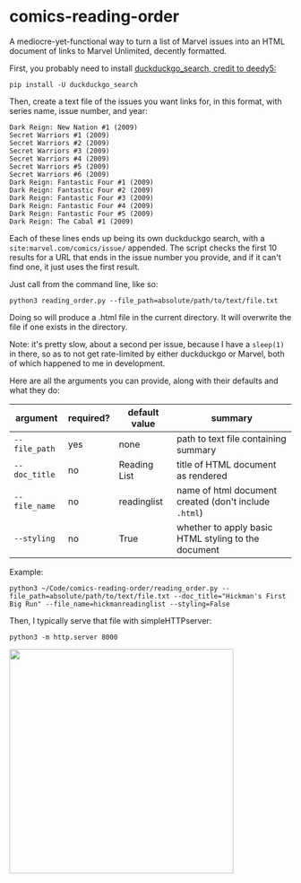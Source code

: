 
# comics-reading-order
A mediocre-yet-functional way to turn a list of Marvel issues into an HTML document of links to Marvel Unlimited, decently formatted.

First, you probably need to install [duckduckgo_search, credit to deedy5:](https://github.com/deedy5/duckduckgo_search)

```pip install -U duckduckgo_search```

Then, create a text file of the issues you want links for, in this format, with series name, issue number, and year:

```
Dark Reign: New Nation #1 (2009)
Secret Warriors #1 (2009)
Secret Warriors #2 (2009)
Secret Warriors #3 (2009)
Secret Warriors #4 (2009)
Secret Warriors #5 (2009)
Secret Warriors #6 (2009)
Dark Reign: Fantastic Four #1 (2009)
Dark Reign: Fantastic Four #2 (2009)
Dark Reign: Fantastic Four #3 (2009)
Dark Reign: Fantastic Four #4 (2009)
Dark Reign: Fantastic Four #5 (2009)
Dark Reign: The Cabal #1 (2009)
```

Each of these lines ends up being its own duckduckgo search, with a ``` site:marvel.com/comics/issue/``` appended. The script checks the first 10 results for a URL that ends in the issue number you provide, and if it can't find one, it just uses the first result.

Just call from the command line, like so:

```python3 reading_order.py --file_path=absolute/path/to/text/file.txt```

Doing so will produce a .html file in the current directory. It will overwrite the file if one exists in the directory.

Note: it's pretty slow, about a second per issue, because I have a ```sleep(1)``` in there, so as to not get rate-limited by either duckduckgo or Marvel, both of which happened to me in development.

Here are all the arguments you can provide, along with their defaults and what they do:

|argument|required?|default value|summary
|--|--|--|--|
|`--file_path`|yes|none|path to text file containing summary
|`--doc_title`|no|Reading List|title of HTML document as rendered
|`--file_name`|no|readinglist|name of html document created (don't include `.html`)
|`--styling`|no|True|whether to apply basic HTML styling to the document

Example:

```python3 ~/Code/comics-reading-order/reading_order.py --file_path=absolute/path/to/text/file.txt --doc_title="Hickman's First Big Run" --file_name=hickmanreadinglist --styling=False```

Then, I typically serve that file with simpleHTTPserver:

```python3 -m http.server 8000```

<img src="https://user-images.githubusercontent.com/82833387/222652187-e552f765-2c8b-4fce-a12d-53d67e49b5d0.gif" width="400">
